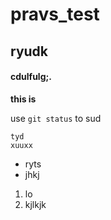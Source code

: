 # pravs_test
## ryudk
#### cdulfulg;.
**this is**

use `git status` to sud
```
tyd
xuuxx
```
- ryts
- jhkj
1. lo
2. kjlkjk
